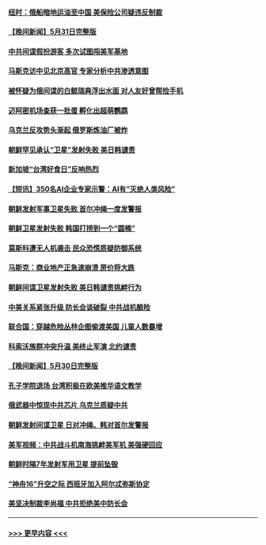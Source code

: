 #### [纽时：俄船暗地运油至中国 美保险公司疑违反制裁](../pages/prog202/a103723715.md?t=06011243) 
#### [【晚间新闻】5月31日完整版](../pages/prog202/a103723612.md?t=06011243) 
#### [中共间谍假扮游客 多次试图闯美军基地](../pages/prog202/a103723598.md?t=06011243) 
#### [马斯克访中见北京高官 专家分析中共渗透意图](../pages/prog202/a103723623.md?t=06011243) 
#### [被怀疑为俄间谍的白鲸瑞典浮出水面 对人友好曾帮捡手机](../pages/prog202/a103723461.md?t=06011243) 
#### [迈阿密机场查获一批蛋 孵化出超萌鹦鹉](../pages/prog202/a103723533.md?t=06011243) 
#### [乌克兰反攻势头渐起 俄罗斯炼油厂被炸](../pages/prog202/a103723527.md?t=06011243) 
#### [朝鲜罕见承认“卫星”发射失败 美日韩谴责](../pages/prog202/a103723528.md?t=06011243) 
#### [新加坡“台湾好食日”反响热烈](../pages/prog202/a103723323.md?t=06011243) 
#### [【短讯】350名AI企业专家示警：AI有“灭绝人类风险”](../pages/prog202/a103723345.md?t=06011243) 
#### [朝鲜发射军事卫星失败 首尔冲绳一度发警报](../pages/prog202/a103723344.md?t=06011243) 
#### [朝鲜卫星发射失败 韩国打捞到一个“圆桶”](../pages/prog202/a103723158.md?t=06011243) 
#### [莫斯科遭无人机袭击 民众恐慌质疑防御系统](../pages/prog202/a103723149.md?t=06011243) 
#### [马斯克：商业地产正急速崩溃 房价将大跌](../pages/prog202/a103723153.md?t=06011243) 
#### [朝鲜间谍卫星发射失败 美日韩谴责挑衅行为](../pages/prog202/a103723157.md?t=06011243) 
#### [中美关系紧张升级 防长会谈破裂 中共战机酿险](../pages/prog202/a103723105.md?t=06011243) 
#### [联合国：穿越危险丛林企图偷渡美国 儿童人数暴增](../pages/prog202/a103723107.md?t=06011243) 
#### [科索沃族群冲突升温 美终止军演 北约谴责](../pages/prog202/a103723046.md?t=06011243) 
#### [【晚间新闻】5月30日完整版](../pages/prog202/a103722970.md?t=06011243) 
#### [孔子学院退场 台湾积极在欧美推华语文教学](../pages/prog202/a103722978.md?t=06011243) 
#### [俄武器中惊现中共芯片 乌克兰质疑中共](../pages/prog202/a103722988.md?t=06011243) 
#### [朝鲜发射间谍卫星 日对冲绳、韩对首尔发警报](../pages/prog202/a103722943.md?t=06011243) 
#### [美军视频：中共战斗机南海挑衅美军机 美强硬回应](../pages/prog202/a103722969.md?t=06011243) 
#### [朝鲜时隔7年发射军用卫星 提前坠毁](../pages/prog202/a103722930.md?t=06011243) 
#### [“神舟16”升空之际 西班牙加入阿尔忒弥斯协定](../pages/prog202/a103722855.md?t=06011243) 
#### [美坚决制裁李尚福 中共拒绝美中防长会](../pages/prog202/a103722846.md?t=06011243) 

----
#### [ >>> 更早内容 <<< ](../indexes/prog202-earlier.md)

